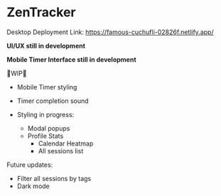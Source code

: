 # ZenTracker
Desktop Deployment Link: https://famous-cuchufli-02826f.netlify.app/

**UI/UX still in development**

**Mobile Timer Interface still in development**

🚧WIP🚧
- Mobile Timer styling
- Timer completion sound

- Styling in progress:
  - Modal popups
  - Profile Stats
    - Calendar Heatmap
    - All sessions list

Future updates:
- Filter all sessions by tags
- Dark mode

